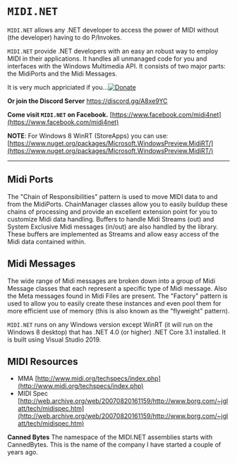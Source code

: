 # `MIDI.NET`

`MIDI.NET` allows any .NET developer to access the power of MIDI without (the developer) having to do P/Invokes.

`MIDI.NET` provide .NET developers with an easy an robust way to employ MIDI in their applications. 
It handles all unmanaged code for you and interfaces with the Windows Multimedia API. 
It consists of two major parts: the MidiPorts and the Midi Messages.

It is very much appriciated if you...[![Donate](https://www.paypalobjects.com/en_US/i/btn/btn_donate_LG.gif)](https://www.paypal.com/cgi-bin/webscr?cmd=_donations&business=HTE6LFLSC8RPL&lc=US&item_name=Canned%20Bytes&item_number=MIDI%2eNET&currency_code=EUR&bn=PP%2dDonationsBF%3abtn_donate_LG%2egif%3aNonHosted)

**Or join the Discord Server** https://discord.gg/A8xe9YC

**Come visit `MIDI.NET` on Facebook.**
[https://www.facebook.com/midi4net](https://www.facebook.com/midi4net)

**NOTE**: For Windows 8 WinRT (StoreApps) you can use: [https://www.nuget.org/packages/Microsoft.WindowsPreview.MidiRT/](https://www.nuget.org/packages/Microsoft.WindowsPreview.MidiRT/)

----

## Midi Ports
The "Chain of Responsibilities" pattern is used to move MIDI data to and from the MidiPorts. ChainManager classes allow you to easily buildup these chains of processing and provide an excellent extension point for you to customize Midi data handling.
Buffers to handle Midi Streams (out) and System Exclusive Midi messages (in/out) are also handled by the library. These buffers are implemented as Streams and allow easy access of the Midi data contained within.

## Midi Messages
The wide range of Midi messages are broken down into a group of Midi Message classes that each represent a specific type of Midi message. Also the Meta messages found in Midi Files are present.
The "Factory" pattern is used to allow you to easily create these instances and even pool them for more efficient use of memory (this is also known as the "flyweight" pattern).

`MIDI.NET` runs on any Windows version except WinRT (it will run on the Windows 8 desktop) that has .NET 4.0 (or higher) .NET Core 3.1 installed. It is built using Visual Studio 2019.

## MIDI Resources
* MMA [http://www.midi.org/techspecs/index.php](http://www.midi.org/techspecs/index.php)
* MIDI Spec [http://web.archive.org/web/20070820161159/http://www.borg.com/~jglatt/tech/midispec.htm](http://web.archive.org/web/20070820161159/http://www.borg.com/~jglatt/tech/midispec.htm) 

**Canned Bytes**
The namespace of the MIDI.NET assemblies starts with CannedBytes. 
This is the name of the company I have started a couple of years ago. 
